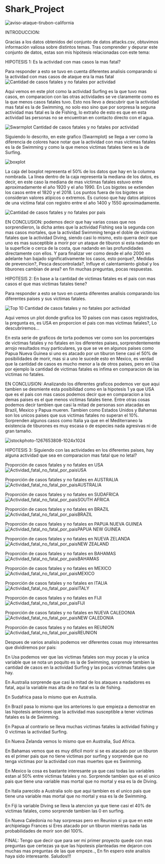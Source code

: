 # Shark_Project

![aviso-ataque-tirubon-california](https://github.com/19972024/Shark_Project/assets/156945446/c02248bf-c10a-4d3d-ae21-6fa0cd5aebe3)

INTRODUCCION:

Gracias a los datos obtenidos del conjunto de datos attacks.csv, obtuvimos información valiosa sobre distintos temas. Tras comprender y depurar este conjunto de datos, estas son mis hipótesis relacionadas con este tema:

HIPOTESIS 1: Es la actividad con mas casos la mas fatal?

Para responder a esto se tuvo en cuenta diferentes analisis comparando si la actividad con mas casos de ataque era la mas fatal
![Cantidad de casos fatales y no fatales por actividad](https://github.com/19972024/Shark_Project/assets/156945446/c120c1e0-dc3f-42ef-ac85-aeaf8259c236)

Aqui vemos en este plot como la actividad Surfing es la que tuvo mas casos, en comparacion con las otras actividades se ve claramente como es la que menos casos fatales tuvo. Esto nos llevo a descubrir que la actividad mas fatal es la de Swimming, no solo eso sino que por sorpresa la seguna actividad mas fatal es la de Fishing, lo extraño de esto es que en esta actividad las personas no se encuentran en contacto directo con el agua.

![Swarmplot Cantidad de casos fatales y no fatales por actividad](https://github.com/19972024/Shark_Project/assets/156945446/6cd5830f-39dc-4631-9292-cf432ee27ca0)

Siguiendo lo descrito, en este grafico (Swarmplot) se llega a ver como la diferencia de colores hace notar que la actividad con mas victimas fatales es la de Swimming y como la que menos victimas fatales tiene es la de Surfing.

![boxplot](https://github.com/19972024/Shark_Project/assets/156945446/d2dce60d-b3cb-4f4b-b7a0-ada98c70c63d)


La caja del boxplot representa el 50% de los datos que hay en la columna nombrada. La línea dentro de la caja representa la mediana de los datos, es decir, en este caso la mediana de mas victimas fatales estuvo entre aproximadamente el año 1920 y el año 1990. En Los bigotes se extienden los casos entre el 1820 y el 2018. Los puntos fuera de los bigotes se consideran valores atípicos o extremos. Es curioso que hay datos atipicos de una victima fatal con registro entre el año 1400 y 1550 aproximadamente.

![Cantidad de casos fatales y no fatales por pais](https://github.com/19972024/Shark_Project/assets/156945446/88fa4fa9-5bd9-421c-98e3-e4b20b3cc30a)

EN CONCLUSION: podemos decir que hay varias cosas que nos sorprendieron, la dicha antes que la actividad Fishing sea la segunda con mas casos mortales, que la actividad Swimming tenga el doble de victimas fatales que la actividad Diving, siendo casi lo mismo, esto querra decir que uno es mas susceptible a morir por un ataque de tiburon si esta nadando en la superficie o cerca de la costa, que nadando en las profundidades directamente con ellos. Y para finalizar ver como desde el año 2000 en adelante han bajado significativamente los casos, esto porque?, Medidas de prevencion?, Pesca descontrolada?, Influye el calentamiento global y los tiburones cambian de area? en fin muchas preguntas, pocas respuestas.

HIPOTESIS 2: En base a la cantidad de victimas fatales es el pais con mas casos el que mas victimas fatales tiene?

Para responder a esto se tuvo en cuenta diferentes analisis comparando los diferentes paises y sus victimas fatales.

![Top 10 Cantidad de casos fatales y no fatales por actividad](https://github.com/19972024/Shark_Project/assets/156945446/b0cb0462-5986-47ce-892f-665076fafa17)

Aqui vemos un plot donde grafica los 10 paises con mas casos registrados, la pregunta es, es USA en proporcion el pais con mas victimas fatales?, Lo descubriremos...

En esta serie de graficos de torta podemos ver como son los porcentajes de victimas fatales y no fatales en los diferentes paises, sorprendentemente arrojo resultados muy particulares, ya que se ve en algunos paises como Papua Nueva Guinea si uno es atacado por un tiburon tiene casi el 50% de posibilidades de morir, mas si a uno le sucede esto en Mexico, es verdad que la cantidad de casos es mucho menor a la de otros paises, pero en Usa por ejemplo la cantidad de victimas fatales es infima en comparacion de las victimas no fatales.

EN CONCLUSION: Analizando los diferentes graficos podemos ver que aqui tambien se desmiente esta posibilidad como en la hipotesis 1 ya que USA que es el pais con mas casos podemos decir que en comparacion a los demas paises es el que menos victimas fatales tiene. Entre otras cosas podemos decir tambien que casi la mitad de personas son atacadas en Brazil, Mexico y Papua mueren. Tambien como Estados Unidos y Bahamas son los unicos paises que sus victimas fatales no superan el 10%. Sorprenden algunos casos como Italia ya que en el Mediterraneo la existencia de tiburones es muy escasa o de especies nada agresivas ni de gran tamaño.

![istockphoto-1267653808-1024x1024](https://github.com/19972024/Shark_Project/assets/156945446/51eb9d3f-1fbe-4fed-a258-fa1597461b6d)

HIPOTESIS 3: Siguiendo con las actividades en los diferentes paises, hay alguna actividad que sea en comparacion mas fatal que no letal?

Proporción de casos fatales y no fatales en USA
![Actividad_fatal_no_fatal_por_paisUSA](https://github.com/19972024/Shark_Project/assets/156945446/12db84a5-d7a7-4b56-bdde-e25b71abe58e)

Proporción de casos fatales y no fatales en AUSTRALIA
![Actividad_fatal_no_fatal_por_paisAUSTRALIA](https://github.com/19972024/Shark_Project/assets/156945446/964b7954-c944-4a67-8011-afede07b27a3)

Proporción de casos fatales y no fatales en SUDAFRICA
![Actividad_fatal_no_fatal_por_paisSOUTH AFRICA](https://github.com/19972024/Shark_Project/assets/156945446/fda1ffaf-ff5c-461f-9b02-0746a7007b23)

Proporción de casos fatales y no fatales en BRAZIL
![Actividad_fatal_no_fatal_por_paisBRAZIL](https://github.com/19972024/Shark_Project/assets/156945446/5c6d0a3f-396a-46a4-b312-3d5ec2b7dfef)

Proporción de casos fatales y no fatales en PAPUA NUEVA GUINEA
![Actividad_fatal_no_fatal_por_paisPAPUA NEW GUINEA](https://github.com/19972024/Shark_Project/assets/156945446/47ea8388-eac2-4a2c-8188-c2698d84a3e9)

Proporción de casos fatales y no fatales en NUEVA ZELANDA
![Actividad_fatal_no_fatal_por_paisNEW ZEALAND](https://github.com/19972024/Shark_Project/assets/156945446/77de2f5f-4005-48a4-aec5-890ad314eccc)

Proporción de casos fatales y no fatales en BAHAMAS
![Actividad_fatal_no_fatal_por_paisBAHAMAS](https://github.com/19972024/Shark_Project/assets/156945446/ee06d63e-38c8-48a9-aaae-949fa58bb62b)

Proporción de casos fatales y no fatales en MEXICO
![Actividad_fatal_no_fatal_por_paisMEXICO](https://github.com/19972024/Shark_Project/assets/156945446/140dabc1-6ca1-4014-b682-7b5885cd1c5e)

Proporción de casos fatales y no fatales en ITALIA
![Actividad_fatal_no_fatal_por_paisITALY](https://github.com/19972024/Shark_Project/assets/156945446/5a42d8c7-6fad-49b9-b3a7-545ce6b7d45a)

Proporción de casos fatales y no fatales en FIJI
![Actividad_fatal_no_fatal_por_paisFIJI](https://github.com/19972024/Shark_Project/assets/156945446/416cfd56-e7ef-46f8-a4ea-3593b724e004)

Proporción de casos fatales y no fatales en NUEVA CALEDONIA
![Actividad_fatal_no_fatal_por_paisNEW CALEDONIA](https://github.com/19972024/Shark_Project/assets/156945446/db1cf21d-176a-41a3-b5c2-0a1eb10044e3)

Proporción de casos fatales y no fatales en REUNION
![Actividad_fatal_no_fatal_por_paisREUNION](https://github.com/19972024/Shark_Project/assets/156945446/265b177b-4b2a-4733-940d-bc6cd46f3feb)


Despues de varios analisis podemos ver diferentes cosas muy interesantes que dividiremos por pais:

En Usa podemos ver que las victimas fatales son muy pocas y la unica variable que se nota un poquito es la de Swimming, sorprende tambien la cantidad de casos en la actividad Surfing y las pocas vicitmas fatales que hay.

En Australia sorprende que casi la mitad de los ataques a nadadores es fatal, aqui la variable mas alta de no fatal es la de fishing.

En Sudafrica pasa lo mismo que en Australia.

En Brazil pasa lo mismo que los anteriores lo que empieza a demostrar en las hipotesis anteriores que la actividad mas susceptible a tener victimas fatales es la de Swimming.

En Papua al contrario se lleva muchas victimas fatales la actividad fishing y 0 victimas la actividad Surfing.

En Nueva Zelanda vemos lo mismo que en Australia, Sud Africa.

En Bahamas vemos que es muy dificil morir si se es atacado por un tiburon es el primer pais que no tiene victimas por surfing y sorprende que no tenga victimas por la actividad con mas muertes que es Swimming.

En Mexico la cosa es bastante interesante ya que casi todas las variables estan al 50% entre victimas fatales y no. Sorprende tambien que es el unico pais que tiene una variable mas mortal que no mortal y esa es la de Diving.

En Italia parecido a Australia solo que aqui tambien es el unico pais que tiene una variable mas mortal que no mortal y esa es la de Swimming.

En Fiji la variable Diving se lleva la atencion ya que tiene casi el 40% de victimas fatales, como sorprende tambien las 0 en surfing.

En Nueva Caledonia no hay sorpresas pero en Reunion si ya que en este archipielago Frances si Eres atacado por un tiburon mientras nada las probabilidades de morir son del 100%.

FINAL:
Tengo que decir que para ser mi primer proyecto quede con mas preguntas que certezas ya que las hipotesis planteadas me dejaron con muchas mas preguntas de las que empeze.., En fin espero este analisis haya sido interesante.
Saludos!!!
